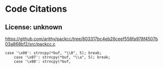 # Code Citations

## License: unknown
https://github.com/arithy/packcc/tree/803317bc4eb26ceef558fa978f4507b03a868bf2/src/packcc.c

```
case '\x00': strncpy(*buf, "\\0", 5); break;
    case '\x07': strncpy(*buf, "\\a", 5); break;
    case '\x08': strncpy(*buf,
```

